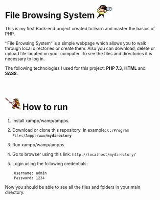 # File Browsing System <img src="File_Browser_System.png" width="50" >

This is my first Back-end project created to learn and master the basics of PHP.

‘‘File Browsing System“ is a simple webpage which allows you to walk through local directories or create them. Also you can download, delete or upload file located on your computer. To see the files and directories it is necessary to log in.

The following technologies I used for this project: **PHP 7.3**, **HTML** and **SASS**.

&nbsp;

# <img src="How_to_run.png" width="50"> How to run

1.	Install xampp/wamp/ampps.

2.	Download or clone this repository. In example: `C:/Program Files/Ampps/www/`**`mydirectory`**

3.	Run xampp/wamp/ampps.

4.	Go to browser using this link: `http://localhost/mydirectory/`

5.	Login using the following credentials:

```
    Username: admin
    Password: 1234
```

Now you should be able to see all the files and folders in your main directory.

